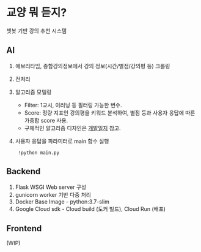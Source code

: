 # 교양 뭐 듣지?

챗봇 기반 강의 추천 시스템

## AI
1. 에브리타임, 종합강의정보에서 강의 정보(시간/별점/강의평 등) 크롤링
2. 전처리 
3. 알고리즘 모델링  
    - Filter: 1교시, 이러닝 등 필터링 가능한 변수.
    - Score: 정량 지표인 강의평을 키워드 분석하여, 별점 등과 사용자 응답에 따른 가중합 score 사용.
    - 구체적인 알고리즘 디자인은 [개발일지](https://www.notion.so/a54bbfa19664418893fea5c443883382) 참고.
4. 사용자 응답을 파라미터로 main 함수 실행  
        
        !python main.py    


## Backend
1. Flask WSGI Web server 구성
2. gunicorn worker 기반 다중 처리 
3. Docker Base Image - python:3.7-slim
4. Google Cloud sdk - Cloud build (도커 빌드), Cloud Run (배포)

## Frontend

(WIP)

